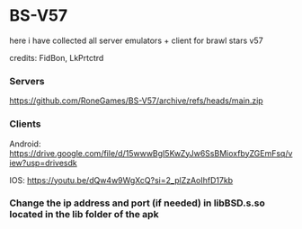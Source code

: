 # BS-V57

here i have collected all server emulators + client for brawl stars v57

credits: FidBon, LkPrtctrd

 ### Servers ###

 https://github.com/RoneGames/BS-V57/archive/refs/heads/main.zip

 ### Clients ###
 
Android: https://drive.google.com/file/d/15wwwBgI5KwZyJw6SsBMioxfbyZGEmFsq/view?usp=drivesdk

IOS:
https://youtu.be/dQw4w9WgXcQ?si=2_plZzAoIhfD17kb

### Change the ip address and port (if needed) in libBSD.s.so located in the lib folder of the apk

